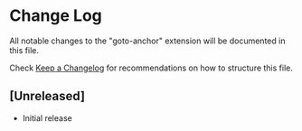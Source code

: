 # Change Log

All notable changes to the "goto-anchor" extension will be documented in this file.

Check [Keep a Changelog](http://keepachangelog.com/) for recommendations on how to structure this file.

## [Unreleased]

- Initial release